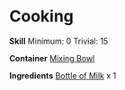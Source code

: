 <!-- TITLE: Thick Cream -->
<!-- SUBTITLE: Concentrated milk fat. Rich and creamy! -->

# Cooking
**Skill**
Minimum: 0
Trivial: 15

**Container**
[Mixing Bowl](mixing-bowl)

**Ingredients**
[Bottle of Milk](bottle-of-milk) x 1